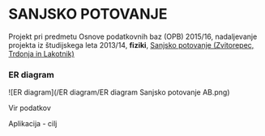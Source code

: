 # SANJSKO POTOVANJE
Projekt pri predmetu Osnove podatkovnih baz (OPB) 2015/16, nadaljevanje projekta iz študijskega leta 2013/14, **fiziki**, [Sanjsko potovanje (Zvitorepec, Trdonja in Lakotnik)](http://ucilnica1314.fmf.uni-lj.si/mod/wiki/view.php?id=10382)

### ER diagram
![ER diagram](/ER diagram/ER diagram Sanjsko potovanje AB.png)

Vir podatkov

Aplikacija - cilj
